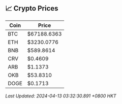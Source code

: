 ## 📈 Crypto Prices

| Coin | Price |
| ---- | ----- |
| BTC | $67188.6363 |
| ETH | $3230.0776 |
| BNB | $589.8614 |
| CRV | $0.4609 |
| ARB | $1.1373 |
| OKB | $53.8310 |
| DOGE | $0.1713 |

_Last Updated: 2024-04-13 03:32:30.891 +0800 HKT_
